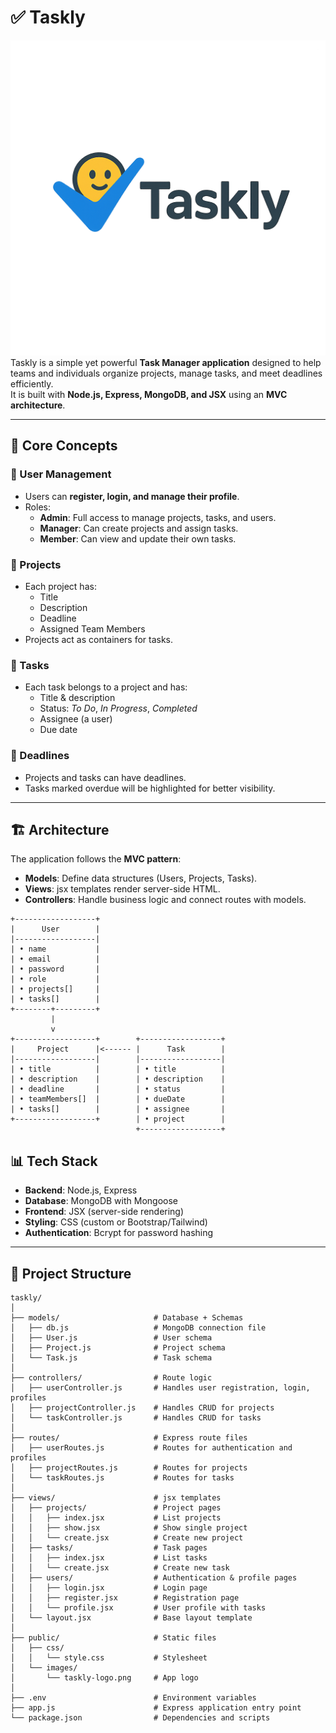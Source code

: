 # ✅ Taskly
![Taskly Logo](./public/images/taskly-logo.png)
Taskly is a simple yet powerful **Task Manager application** designed to help teams and individuals organize projects, manage tasks, and meet deadlines efficiently.  
It is built with **Node.js, Express, MongoDB, and JSX** using an **MVC architecture**.

---

## 📌 Core Concepts

### 👤 User Management
- Users can **register, login, and manage their profile**.
- Roles:
  - **Admin**: Full access to manage projects, tasks, and users.
  - **Manager**: Can create projects and assign tasks.
  - **Member**: Can view and update their own tasks.

### 📂 Projects
- Each project has:
  - Title  
  - Description  
  - Deadline  
  - Assigned Team Members  
- Projects act as containers for tasks.

### 📝 Tasks
- Each task belongs to a project and has:
  - Title & description  
  - Status: *To Do*, *In Progress*, *Completed*  
  - Assignee (a user)  
  - Due date  

### 📅 Deadlines
- Projects and tasks can have deadlines.
- Tasks marked overdue will be highlighted for better visibility.

---

## 🏗️ Architecture
The application follows the **MVC pattern**:

- **Models**: Define data structures (Users, Projects, Tasks).
- **Views**: jsx templates render server-side HTML.
- **Controllers**: Handle business logic and connect routes with models.
```plaintext
+------------------+
|      User        |
|------------------|
| • name           |
| • email          |
| • password       |
| • role           |
| • projects[]     |
| • tasks[]        |
+--------+---------+
         |
         v
+------------------+        +------------------+
|     Project      |<------ |      Task        |
|------------------|        |------------------|
| • title          |        | • title          |
| • description    |        | • description    |
| • deadline       |        | • status         |
| • teamMembers[]  |        | • dueDate        |
| • tasks[]        |        | • assignee       |
+------------------+        | • project        |
                            +------------------+
```

## 📊 Tech Stack
- **Backend**: Node.js, Express
- **Database**: MongoDB with Mongoose
- **Frontend**: JSX (server-side rendering)
- **Styling**: CSS (custom or Bootstrap/Tailwind)
- **Authentication**: Bcrypt for password hashing


---

## 📂 Project Structure

```plaintext
taskly/
│
├── models/                     # Database + Schemas
│   ├── db.js                   # MongoDB connection file
│   ├── User.js                 # User schema
│   ├── Project.js              # Project schema
│   └── Task.js                 # Task schema
│
├── controllers/                # Route logic
│   ├── userController.js       # Handles user registration, login, profiles
│   ├── projectController.js    # Handles CRUD for projects
│   └── taskController.js       # Handles CRUD for tasks
│
├── routes/                     # Express route files
│   ├── userRoutes.js           # Routes for authentication and profiles
│   ├── projectRoutes.js        # Routes for projects
│   └── taskRoutes.js           # Routes for tasks
│
├── views/                      # jsx templates
│   ├── projects/               # Project pages
│   │   ├── index.jsx           # List projects
│   │   ├── show.jsx            # Show single project
│   │   └── create.jsx          # Create new project
│   ├── tasks/                  # Task pages
│   │   ├── index.jsx           # List tasks
│   │   └── create.jsx          # Create new task
│   ├── users/                  # Authentication & profile pages
│   │   ├── login.jsx           # Login page
│   │   ├── register.jsx        # Registration page
│   │   └── profile.jsx         # User profile with tasks
│   └── layout.jsx              # Base layout template
│
├── public/                     # Static files
│   ├── css/
│   │   └── style.css           # Stylesheet
│   └── images/
│       └── taskly-logo.png     # App logo
│
├── .env                        # Environment variables
├── app.js                      # Express application entry point
└── package.json                # Dependencies and scripts
